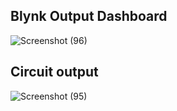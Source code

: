 ## Blynk Output Dashboard

![Screenshot (96)](https://github.com/user-attachments/assets/d118b073-4e68-4ba7-962c-00ef7491b7b7)


## Circuit output

![Screenshot (95)](https://github.com/user-attachments/assets/6ba4b6ad-b4a2-4647-8693-e576ef51e720)
